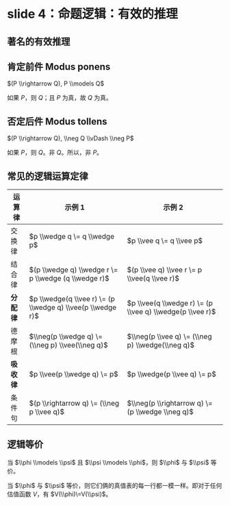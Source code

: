 
slide 4：命题逻辑：有效的推理
==================


著名的有效推理
-------


肯定前件 Modus ponens
-----------------


$(P \\rightarrow Q), P \\models Q$  

如果 $P$，则 $Q$；且 $P$ 为真，故 $Q$ 为真。


否定后件 Modus tollens
------------------


$(P \\rightarrow Q), \\neg Q \\vDash \\neg P$  

如果 $P$，则 $Q$。非 $Q$。所以，非 $P$。


常见的逻辑运算定律
---------




| 运算律 | 示例 1 | 示例 2 |
| --- | --- | --- |
| 交换律 | $p \\wedge q \= q \\wedge p$ | $p \\vee q \= q \\vee p$ |
| 结合律 | $(p \\wedge q) \\wedge r \= p \\wedge (q \\wedge r)$ | $(p \\vee q) \\vee r \= p \\vee(q \\vee r)$ |
| **分配律** | $p \\wedge(q \\vee r) \= (p \\wedge q) \\vee(p \\wedge r)$ | $p \\vee(q \\wedge r) \= (p \\vee q) \\wedge(p \\vee r)$ |
| 德摩根 | $\\neg(p \\wedge q) \= (\\neg p) \\vee(\\neg q)$ | $\\neg(p \\vee q) \= (\\neg p) \\wedge(\\neg q)$ |
| **吸收律** | $p \\vee(p \\wedge q) \= p$ | $p \\wedge(p \\vee q) \= p$ |
| 条件句 | $(p \\rightarrow q) \= (\\neg p \\vee q)$ | $\\neg(p \\rightarrow q) \= (p \\wedge \\neg q)$ |


逻辑等价
----


当 $\\phi \\models \\psi$ 且 $\\psi \\models \\phi$，则 $\\phi$ 与 $\\psi$ 等价。


当 $\\phi$ 与 $\\psi$ 等价，则它们俩的真值表的每一行都一模一样。即对于任何估值函数 $V$，有 $V(\\phi)\=V(\\psi)$。


